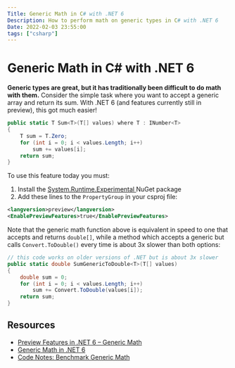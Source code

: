 ```yaml
---
Title: Generic Math in C# with .NET 6
Description: How to perform math on generic types in C# with .NET 6
Date: 2022-02-03 23:55:00
tags: ["csharp"]
---
```


# Generic Math in C# with .NET 6

**Generic types are great, but it has traditionally been difficult to do math with them.** Consider the simple task where you want to accept a generic array and return its sum. With .NET 6 (and features currently still in preview), this got much easier!

```cs
public static T Sum<T>(T[] values) where T : INumber<T>
{
    T sum = T.Zero;
    for (int i = 0; i < values.Length; i++)
        sum += values[i];
    return sum;
}
```

To use this feature today you must:
1. Install the [System.Runtime.Experimental ](https://www.nuget.org/packages/System.Runtime.Experimental/6.0.2-mauipre.1.22054.8) NuGet package
2. Add these lines to the `PropertyGroup` in your csproj file:

```xml
<langversion>preview</langversion>
<EnablePreviewFeatures>true</EnablePreviewFeatures>
```

Note that the generic math function above is equivalent in speed to one that accepts and returns `double[]`, while a method which accepts a generic but calls `Convert.ToDouble()` every time is about 3x slower than both options:

```cs
// this code works on older versions of .NET but is about 3x slower
public static double SumGenericToDouble<T>(T[] values)
{
    double sum = 0;
    for (int i = 0; i < values.Length; i++)
        sum += Convert.ToDouble(values[i]);
    return sum;
}
```

## Resources
* [Preview Features in .NET 6 – Generic Math](https://devblogs.microsoft.com/dotnet/preview-features-in-net-6-generic-math/)
* [Generic Math in .NET 6](https://dunnhq.com/posts/2021/generic-math/)
* [Code Notes: Benchmark Generic Math](https://github.com/swharden/code-notes/tree/master/Csharp/misc/projects/BenchmarkGenericMath)
